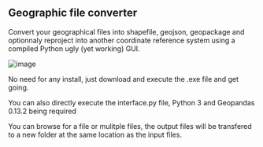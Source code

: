 ## Geographic file converter
Convert your geographical files into shapefile, geojson, geopackage and optionnaly reproject into another coordinate reference system using a compiled Python ugly (yet working) GUI.

![image](https://github.com/ArmelVidali/geospatial_conversion/assets/84096571/dbe532e6-0e1e-4efe-8f28-2a6734a68987)

No need for any install, just download and execute the .exe file and get going.

You can also directly execute the interface.py file, Python 3 and Geopandas 0.13.2 being required

You can browse for a file or mulitple files, the output files will be transfered to a new folder at the same location as the input files.
